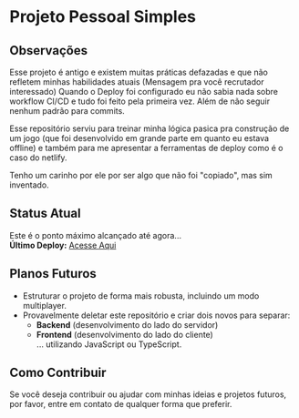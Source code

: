 # Projeto Pessoal Simples
## Observações

Esse projeto é antigo e existem muitas práticas defazadas e que não refletem minhas habilidades atuais (Mensagem pra você recrutador interessado)
Quando o Deploy foi configurado eu não sabia nada sobre workflow CI/CD e tudo foi feito pela primeira vez. Além de não seguir nenhum padrão para commits.

Esse repositório serviu para treinar minha lógica pasica pra construção de um jogo (que foi desenvolvido em grande parte em quanto eu estava offline) e também para me apresentar a ferramentas de deploy como é o caso do netlify.

Tenho um carinho por ele por ser algo que não foi "copiado", mas sim inventado.

## Status Atual

Este é o ponto máximo alcançado até agora...  
**Último Deploy:** [Acesse Aqui](https://deploy-preview-1--celebrated-medovik-6ab99d.netlify.app/)

## Planos Futuros

- Estruturar o projeto de forma mais robusta, incluindo um modo multiplayer.
- Provavelmente deletar este repositório e criar dois novos para separar:
  - **Backend** (desenvolvimento do lado do servidor)  
  - **Frontend** (desenvolvimento do lado do cliente)  
  ... utilizando JavaScript ou TypeScript.

## Como Contribuir

Se você deseja contribuir ou ajudar com minhas ideias e projetos futuros, por favor, entre em contato de qualquer forma que preferir.
